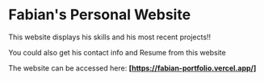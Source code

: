 # Fabian's Personal Website
This website displays his skills and his most recent projects!!

You could also get his contact info and Resume from this website

The website can be accessed here: **[https://fabian-portfolio.vercel.app/]**

